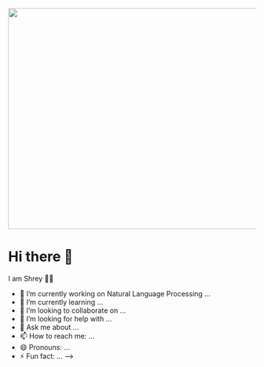 <img align="center" width="600" height="450" src="https://mk0analyticsindf35n9.kinstacdn.com/wp-content/uploads/2018/12/developer-dribbble.gif">

# Hi there 👋

I am Shrey 👨‍💻

- 🔭 I’m currently working on Natural Language Processing ...
- 🌱 I’m currently learning ...
- 👯 I’m looking to collaborate on ...
- 🤔 I’m looking for help with ...
- 💬 Ask me about ...
- 📫 How to reach me: ...
- 😄 Pronouns: ...
- ⚡ Fun fact: ...
-->
